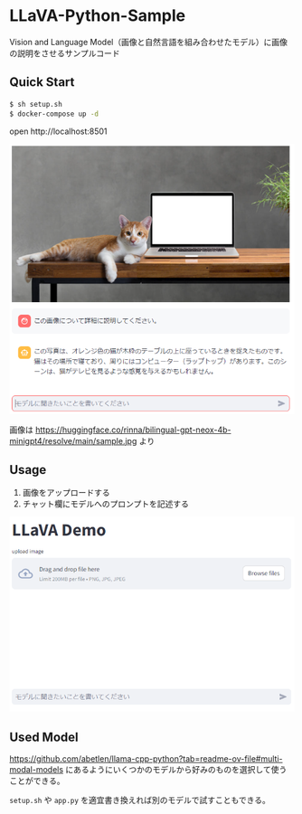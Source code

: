 # LLaVA-Python-Sample

Vision and Language Model（画像と自然言語を組み合わせたモデル）に画像の説明をさせるサンプルコード

## Quick Start

```bash
$ sh setup.sh
$ docker-compose up -d
```

open http://localhost:8501

![](./image/demo.png)

画像は https://huggingface.co/rinna/bilingual-gpt-neox-4b-minigpt4/resolve/main/sample.jpg より

## Usage

1. 画像をアップロードする
1. チャット欄にモデルへのプロンプトを記述する

![](./image/top.png)

## Used Model

https://github.com/abetlen/llama-cpp-python?tab=readme-ov-file#multi-modal-models
にあるようにいくつかのモデルから好みのものを選択して使うことができる。

`setup.sh` や `app.py` を適宜書き換えれば別のモデルで試すこともできる。
